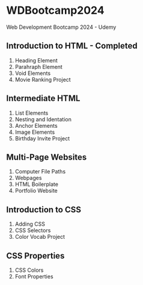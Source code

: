 # WDBootcamp2024
Web Development Bootcamp 2024 - Udemy

## Introduction to HTML - Completed

1. Heading Element
2. Parahraph Element
3. Void Elements
4. Movie Ranking Project

## Intermediate HTML
1. List Elements
2. Nesting and Identation
3. Anchor Elements
4. Image Elements
5. Birthday Invite Project

## Multi-Page Websites
1. Computer File Paths
2. Webpages
3. HTML Boilerplate
4. Portfolio Website

## Introduction to CSS
1. Adding CSS
2. CSS Selectors
3. Color Vocab Project

## CSS Properties
1. CSS Colors
2. Font Properties
